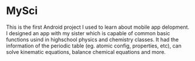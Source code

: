 # MySci

This is the first Android project I used to learn about mobile app delopment. I designed an app with my sister which is capable of common basic functions usind in highschool physics and chemistry classes. It had the information of the periodic table (eg. atomic config, properties, etc), can solve kinematic equations, balance chemical equations and more.


